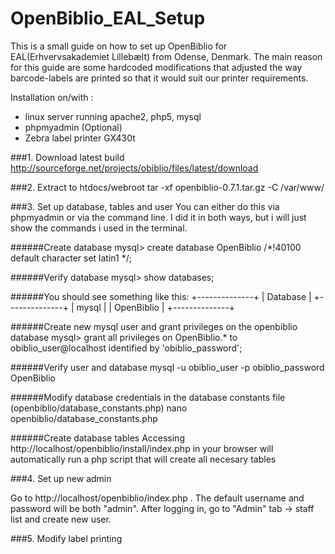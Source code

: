 OpenBiblio_EAL_Setup
====================

This is a small guide on how to set up OpenBiblio for EAL(Erhvervsakademiet Lillebælt) from Odense, Denmark. 
The main reason for this guide are some hardcoded modifications that adjusted the way barcode-labels are printed so that it would suit our printer requirements.

Installation on/with : 
- linux server running apache2, php5, mysql
- phpmyadmin (Optional)
- Zebra label printer GX430t


###1. Download latest build
http://sourceforge.net/projects/obiblio/files/latest/download

###2. Extract to htdocs/webroot
tar -xf openbiblio-0.7.1.tar.gz -C /var/www/

###3. Set up database, tables and user
You can either do this via phpmyadmin or via the command line. I did it in both ways, but i will just show the commands i used in the terminal.

######Create database
mysql> create database OpenBiblio /*!40100 default character set latin1 */;

######Verify database
mysql> show databases;

######You should see something like this:
+--------------+
| Database     |
+--------------+
| mysql        |
| OpenBiblio   |
+--------------+

######Create new mysql user and grant privileges on the openbiblio database
mysql> grant all privileges on OpenBiblio.* to obiblio_user@localhost identified by 'obiblio_password';

######Verify user and database
mysql -u obiblio_user -p obiblio_password OpenBiblio

######Modify database credentials in the database constants file (openbiblio/database_constants.php)
nano openbiblio/database_constants.php

######Create database tables
Accessing http://localhost/openbiblio/install/index.php in your browser will automatically run a php script that will create all necesary tables

###4. Set up new admin

Go to http://localhost/openbiblio/index.php . The default username and password will be both "admin". After logging in, go to "Admin" tab -> staff list and create new user.


###5. Modify label printing 



